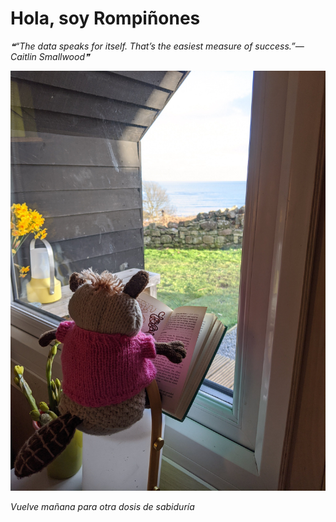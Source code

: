 # Hola, soy Rompiñones

<!--STARTS_HERE_QUOTE_README-->
<i>❝“The data speaks for itself. That’s the easiest measure of success.”— Caitlin Smallwood❞</i>
<!--ENDS_HERE_QUOTE_README-->

<!--START_SECTION:update_image-->
![alt text](https://raw.githubusercontent.com/focaalvarez/rompinones/main/.github/images/IMG_20220219_152239.jpg?raw=true)
<!--END_SECTION:update_image-->

*Vuelve mañana para otra dosis de sabiduría*
